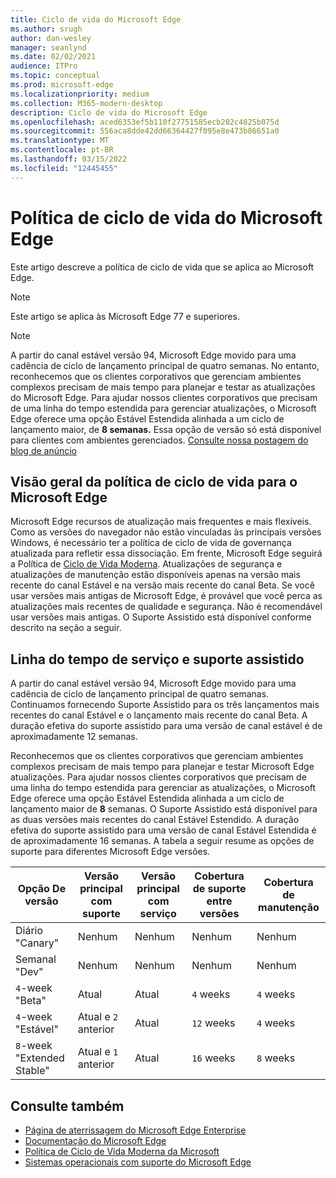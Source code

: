 ```yaml
---
title: Ciclo de vida do Microsoft Edge
ms.author: srugh
author: dan-wesley
manager: seanlynd
ms.date: 02/02/2021
audience: ITPro
ms.topic: conceptual
ms.prod: microsoft-edge
ms.localizationpriority: medium
ms.collection: M365-modern-desktop
description: Ciclo de vida do Microsoft Edge
ms.openlocfilehash: aced6353ef5b110f27751585ecb202c4825b075d
ms.sourcegitcommit: 556aca8dde42dd66364427f095e8e473b86651a0
ms.translationtype: MT
ms.contentlocale: pt-BR
ms.lasthandoff: 03/15/2022
ms.locfileid: "12445455"
---
```

# <a name="microsoft-edge-lifecycle-policy"></a>Política de ciclo de vida do Microsoft Edge

Este artigo descreve a política de ciclo de vida que se aplica ao Microsoft Edge.

> [!NOTE]
> Este artigo se aplica às Microsoft Edge 77 e superiores.

> [!NOTE]
> A partir do canal estável versão 94, Microsoft Edge movido para uma cadência de ciclo de lançamento principal de quatro semanas. No entanto, reconhecemos que os clientes corporativos que gerenciam ambientes complexos precisam de mais tempo para planejar e testar as atualizações do Microsoft Edge. Para ajudar nossos clientes corporativos que precisam de uma linha do tempo estendida para gerenciar atualizações, o Microsoft Edge oferece uma opção Estável Estendida alinhada a um ciclo de lançamento maior, de **8 semanas.** Essa opção de versão só está disponível para clientes com ambientes gerenciados. [Consulte nossa postagem do blog de anúncio](https://blogs.windows.com/msedgedev/2021/07/15/opt-in-extended-stable-release-cycle/)

## <a name="overview-of-the-lifecycle-policy-for-microsoft-edge"></a>Visão geral da política de ciclo de vida para o Microsoft Edge

Microsoft Edge recursos de atualização mais frequentes e mais flexíveis. Como as versões do navegador não estão vinculadas às principais versões Windows, é necessário ter a política de ciclo de vida de governança atualizada para refletir essa dissociação. Em frente, Microsoft Edge seguirá a Política de [Ciclo de Vida Moderna](https://support.microsoft.com/help/30881/modern-lifecycle-policy). Atualizações de segurança e atualizações de manutenção estão disponíveis apenas na versão mais recente do canal Estável e na versão mais recente do canal Beta. Se você usar versões mais antigas de Microsoft Edge, é provável que você perca as atualizações mais recentes de qualidade e segurança. Não é recomendável usar versões mais antigas. O Suporte Assistido está disponível conforme descrito na seção a seguir.

## <a name="service-and-assisted-support-timeline"></a>Linha do tempo de serviço e suporte assistido

A partir do canal estável versão 94, Microsoft Edge movido para uma cadência de ciclo de lançamento principal de quatro semanas. Continuamos fornecendo Suporte Assistido para os três lançamentos mais recentes do canal Estável e o lançamento mais recente do canal Beta. A duração efetiva do suporte assistido para uma versão de canal estável é de aproximadamente 12 semanas.

Reconhecemos que os clientes corporativos que gerenciam ambientes complexos precisam de mais tempo para planejar e testar Microsoft Edge atualizações. Para ajudar nossos clientes corporativos que precisam de uma linha do tempo estendida para gerenciar as atualizações, o Microsoft Edge oferece uma opção Estável Estendida alinhada a um ciclo de lançamento maior de **8** semanas. O Suporte Assistido está disponível para as duas versões mais recentes do canal Estável Estendido. A duração efetiva do suporte assistido para uma versão de canal Estável Estendida é de aproximadamente 16 semanas. A tabela a seguir resume as opções de suporte para diferentes Microsoft Edge versões.

|     Opção De versão              |     Versão principal com suporte    |     Versão principal com serviço    |     Cobertura de suporte entre versões    |     Cobertura de manutenção    |
|---------------------------------|----------------------------------------|---------------------------------------|-----------------------------------------|---------------------------|
|     Diário "Canary"              |     Nenhum                               |     Nenhum                              |     Nenhum                                |     Nenhum                  |
|     Semanal "Dev"                |     Nenhum                               |     Nenhum                              |     Nenhum                                |     Nenhum                  |
|     `4`-week "Beta"               |     Atual                            |     Atual                           |     `4` weeks                             |    `4` weeks               |
|     `4`-week "Estável"             |     Atual e `2` anterior             |     Atual                           |     `12` weeks                            |     `4` weeks               |
|     `8`-week "Extended Stable"    |     Atual e `1` anterior             |     Atual                           |     `16` weeks                            |     `8` weeks               |

## <a name="see-also"></a>Consulte também

- [Página de aterrissagem do Microsoft Edge Enterprise](https://aka.ms/EdgeEnterprise)
- [Documentação do Microsoft Edge](./index.yml)
- [Política de Ciclo de Vida Moderna da Microsoft](https://support.microsoft.com/help/30881/modern-lifecycle-policy)
- [Sistemas operacionais com suporte do Microsoft Edge](./microsoft-edge-supported-operating-systems.md)